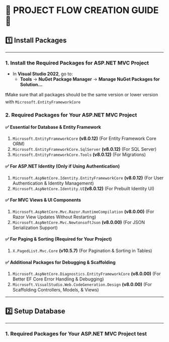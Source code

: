 # **📖 PROJECT FLOW CREATION GUIDE 📖** #

## 1️⃣ Install Packages
_______________________________________

### **1. Install the Required Packages for ASP.NET MVC Project**
- In **Visual Studio 2022**, go to:
  - **Tools** → **NuGet Package Manager** → **Manage NuGet Packages for Solution...**

❗Make sure that all packages should be the same version or lower version with `Microsoft.EntityFrameworkCore` 

### **2.  Required Packages for Your ASP.NET MVC Project**  

#### **✅ Essential for Database & Entity Framework**  
1.  `Microsoft.EntityFrameworkCore` **(v8.0.12)**  (For Entity Framework Core ORM)
2.  `Microsoft.EntityFrameworkCore.SqlServer` **(v8.0.12)** (For SQL Server)  
3.  `Microsoft.EntityFrameworkCore.Tools` **(v8.0.12)** (For Migrations)  


#### **✅ For ASP.NET Identity (Only if Using Authentication)**  
1.  `Microsoft.AspNetCore.Identity.EntityFrameworkCore` **(v8.0.12)** (For User Authentication & Identity Management) 
2. `Microsoft.AspNetCore.Identity.UI`**(v8.0.12)** (For Prebuilt Identity UI)



#### **✅ For MVC Views & UI Components**  
1.  `Microsoft.AspNetCore.Mvc.Razor.RuntimeCompilation` **(v8.0.00)** (For Razor View Updates Without Restarting)  
2.  `Microsoft.AspNetCore.Mvc.NewtonsoftJson` **(v8.0.00)** (For JSON Serialization Support)  



#### **✅ For Paging & Sorting (Required for Your Project)**  
1.  `X.PagedList.Mvc.Core` **(v10.5.7)** (For Pagination & Sorting in Tables)  

#### **✅ Additional Packages for Debugging & Scaffolding** 
1. `Microsoft.AspNetCore.Diagnostics.EntityFrameworkCore`  **(v8.0.00)** (For Better EF Core Error Handling & Debugging)
2. `Microsoft.VisualStudio.Web.CodeGeneration.Design` **(v8.0.00)** (For Scaffolding Controllers, Models, & Views)
_______________________________________


## 2️⃣ Setup Database
_______________________________________
### **1.  Required Packages for Your ASP.NET MVC Project**   test


